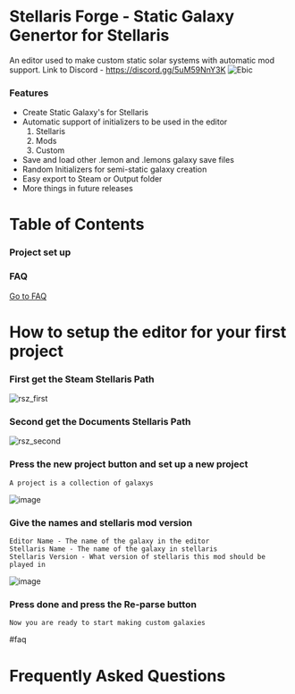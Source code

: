 # Stellaris Forge - Static Galaxy Genertor for Stellaris

An editor used to make custom static solar systems with automatic mod support. Link to Discord - https://discord.gg/5uM59NnY3K
![Ebic](https://user-images.githubusercontent.com/57806930/230987898-84c99b9a-a957-4d81-817d-8327986a39a7.PNG)

### Features
- Create Static Galaxy's for Stellaris
- Automatic support of initializers to be used in the editor
	1. Stellaris
	2. Mods
	3. Custom 
- Save and load other .lemon and .lemons galaxy save files
- Random Initializers for semi-static galaxy creation
- Easy export to Steam or Output folder
- More things in future releases 

# Table of Contents
### Project set up

### FAQ
[Go to FAQ](#faq)







# How to setup the editor for your first project
### First get the Steam Stellaris Path
![rsz_first](https://user-images.githubusercontent.com/57806930/231257206-6745792b-ddad-48a3-a98f-56e1997802d0.png)
### Second get the Documents Stellaris Path
![rsz_second](https://user-images.githubusercontent.com/57806930/231257920-44d05de2-d9bc-4b4f-9967-678ed620d469.png)
### Press the new project button and set up a new project
	A project is a collection of galaxys
![image](https://user-images.githubusercontent.com/57806930/231258687-7cb0d45d-3a00-445f-b349-019f95812bab.png)
### Give the names and stellaris mod version
	Editor Name - The name of the galaxy in the editor
	Stellaris Name - The name of the galaxy in stellaris
	Stellaris Version - What version of stellaris this mod should be played in
![image](https://user-images.githubusercontent.com/57806930/231259059-e0557e8d-b392-4510-9052-0c5d81b6a910.png)
### Press done and press the Re-parse button
	Now you are ready to start making custom galaxies
	
#faq
# Frequently Asked Questions



